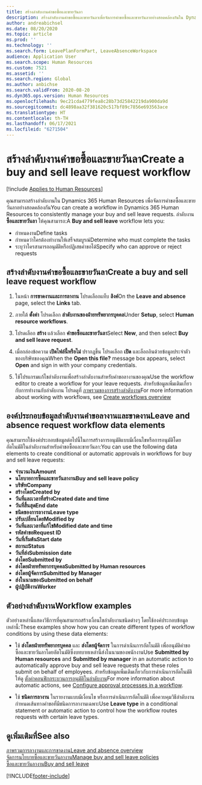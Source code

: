 ```yaml
---
title: สร้างลำดับงานคำขอซื้อและขายวันลา
description: สร้างลำดับงานคำขอซื้อและขายวันลาเพื่อจัดการคำขอซื้อและขายวันลาอย่างสอดคล้องกันใน Dynamics 365 Human Resources
author: andreabichsel
ms.date: 08/20/2020
ms.topic: article
ms.prod: ''
ms.technology: ''
ms.search.form: LeavePlanFormPart, LeaveAbsenceWorkspace
audience: Application User
ms.search.scope: Human Resources
ms.custom: 7521
ms.assetid: ''
ms.search.region: Global
ms.author: anbichse
ms.search.validFrom: 2020-08-20
ms.dyn365.ops.version: Human Resources
ms.openlocfilehash: 9ec21cda4779fea8c28b73d25842219da900da9d
ms.sourcegitcommit: dc4898aa32f381620c517bf89c7856e693563ace
ms.translationtype: HT
ms.contentlocale: th-TH
ms.lasthandoff: 06/17/2021
ms.locfileid: "6271504"
---
```

# <a name="create-a-buy-and-sell-leave-request-workflow"></a><span data-ttu-id="01b60-103">สร้างลำดับงานคำขอซื้อและขายวันลา</span><span class="sxs-lookup"><span data-stu-id="01b60-103">Create a buy and sell leave request workflow</span></span>

[!include [Applies to Human Resources](../includes/applies-to-hr.md)]

<span data-ttu-id="01b60-104">คุณสามารถสร้างลำดับงานใน Dynamics 365 Human Resources เพื่อจัดการคำขอซื้อและขายวันลาอย่างสอดคล้องกัน</span><span class="sxs-lookup"><span data-stu-id="01b60-104">You can create a workflow in Dynamics 365 Human Resources to consistently manage your buy and sell leave requests.</span></span> <span data-ttu-id="01b60-105">ลำดับงาน **ซื้อและขายวันลา** ให้คุณสามารถ:</span><span class="sxs-lookup"><span data-stu-id="01b60-105">A **Buy and sell leave** workflow lets you:</span></span>

- <span data-ttu-id="01b60-106">กำหนดงาน</span><span class="sxs-lookup"><span data-stu-id="01b60-106">Define tasks</span></span>
- <span data-ttu-id="01b60-107">กำหนดว่าใครต้องทำงานให้เสร็จสมบูรณ์</span><span class="sxs-lookup"><span data-stu-id="01b60-107">Determine who must complete the tasks</span></span>
- <span data-ttu-id="01b60-108">ระบุว่าใครสามารถอนุมัติหรือปฏิเสธคำขอได้</span><span class="sxs-lookup"><span data-stu-id="01b60-108">Specify who can approve or reject requests</span></span>

## <a name="create-a-buy-and-sell-leave-request-workflow"></a><span data-ttu-id="01b60-109">สร้างลำดับงานคำขอซื้อและขายวันลา</span><span class="sxs-lookup"><span data-stu-id="01b60-109">Create a buy and sell leave request workflow</span></span>

1. <span data-ttu-id="01b60-110">ในหน้า **การขาดงานและการลางาน** โปรดเลือกแท็บ **ลิงค์**</span><span class="sxs-lookup"><span data-stu-id="01b60-110">On the **Leave and absence** page, select the **Links** tab.</span></span>

2. <span data-ttu-id="01b60-111">ภายใต้ **ตั้งค่า** โปรดเลือก **ลำดับงานของฝ่ายทรัพยากรบุคคล**</span><span class="sxs-lookup"><span data-stu-id="01b60-111">Under **Setup**, select **Human resource workflows**.</span></span>

3. <span data-ttu-id="01b60-112">โปรดเลือก **สร้าง** แล้วเลือก **คำขอซื้อและขายวันลา**</span><span class="sxs-lookup"><span data-stu-id="01b60-112">Select **New**, and then select **Buy and sell leave request**.</span></span> 

4. <span data-ttu-id="01b60-113">เมื่อกล่องข้อความ **เปิดไฟล์นี้หรือไม่** ปรากฏขึ้น โปรดเลือก **เปิด** และล็อกอินด้วยข้อมูลประจำตัวของบริษัทของคุณ</span><span class="sxs-lookup"><span data-stu-id="01b60-113">When the **Open this file?** message box appears, select **Open** and sign in with your company credentials.</span></span>

5. <span data-ttu-id="01b60-114">ใช้โปรแกรมแก้ไขลำดับงานเพื่อสร้างลำดับงานสำหรับคำขอลางานของคุณ</span><span class="sxs-lookup"><span data-stu-id="01b60-114">Use the workflow editor to create a workflow for your leave requests.</span></span> <span data-ttu-id="01b60-115">สำหรับข้อมูลเพิ่มเติมเกี่ยวกับการทำงานกับลำดับงาน โปรดดูที่ [ภาพรวมของการสร้างลำดับงาน](../fin-ops-core/fin-ops/organization-administration/create-workflow.md?toc=%2fdynamics365%2fcommerce%2ftoc.json.)</span><span class="sxs-lookup"><span data-stu-id="01b60-115">For more information about working with workflows, see [Create workflows overview](../fin-ops-core/fin-ops/organization-administration/create-workflow.md?toc=%2fdynamics365%2fcommerce%2ftoc.json.)</span></span>

## <a name="leave-and-absence-request-workflow-data-elements"></a><span data-ttu-id="01b60-116">องค์ประกอบข้อมูลลำดับงานคำขอลางานและขาดงาน</span><span class="sxs-lookup"><span data-stu-id="01b60-116">Leave and absence request workflow data elements</span></span>

<span data-ttu-id="01b60-117">คุณสามารถใช้องค์ประกอบข้อมูลต่อไปนี้ในการสร้างการอนุมัติแบบมีเงื่อนไขหรือการอนุมัติโดยอัตโนมัติในลำดับงานสำหรับคำขอซื้อและขายวันลา:</span><span class="sxs-lookup"><span data-stu-id="01b60-117">You can use the following data elements to create conditional or automatic approvals in workflows for buy and sell leave requests:</span></span>

- <span data-ttu-id="01b60-118">**จำนวนเงิน**</span><span class="sxs-lookup"><span data-stu-id="01b60-118">**Amount**</span></span>
- <span data-ttu-id="01b60-119">**นโยบายการซื้อและขายวันลางาน**</span><span class="sxs-lookup"><span data-stu-id="01b60-119">**Buy and sell leave policy**</span></span>
- <span data-ttu-id="01b60-120">**บริษัท**</span><span class="sxs-lookup"><span data-stu-id="01b60-120">**Company**</span></span>
- <span data-ttu-id="01b60-121">**สร้างโดย**</span><span class="sxs-lookup"><span data-stu-id="01b60-121">**Created by**</span></span>
- <span data-ttu-id="01b60-122">**วันที่และเวลาที่สร้าง**</span><span class="sxs-lookup"><span data-stu-id="01b60-122">**Created date and time**</span></span>
- <span data-ttu-id="01b60-123">**วันที่สิ้นสุด**</span><span class="sxs-lookup"><span data-stu-id="01b60-123">**End date**</span></span>
- <span data-ttu-id="01b60-124">**ชนิดของการลางาน**</span><span class="sxs-lookup"><span data-stu-id="01b60-124">**Leave type**</span></span>
- <span data-ttu-id="01b60-125">**ปรับเปลี่ยนโดย**</span><span class="sxs-lookup"><span data-stu-id="01b60-125">**Modified by**</span></span>
- <span data-ttu-id="01b60-126">**วันที่และเวลาที่แก้ไข**</span><span class="sxs-lookup"><span data-stu-id="01b60-126">**Modified date and time**</span></span>
- <span data-ttu-id="01b60-127">**รหัสคำขอ**</span><span class="sxs-lookup"><span data-stu-id="01b60-127">**Request ID**</span></span>
- <span data-ttu-id="01b60-128">**วันที่เริ่มต้น**</span><span class="sxs-lookup"><span data-stu-id="01b60-128">**Start date**</span></span>
- <span data-ttu-id="01b60-129">**สถานะ**</span><span class="sxs-lookup"><span data-stu-id="01b60-129">**Status**</span></span> 
- <span data-ttu-id="01b60-130">**วันที่ส่ง**</span><span class="sxs-lookup"><span data-stu-id="01b60-130">**Submission date**</span></span>
- <span data-ttu-id="01b60-131">**ส่งโดย**</span><span class="sxs-lookup"><span data-stu-id="01b60-131">**Submitted by**</span></span>
- <span data-ttu-id="01b60-132">**ส่งโดยฝ่ายทรัพยากรบุคคล**</span><span class="sxs-lookup"><span data-stu-id="01b60-132">**Submitted by Human resources**</span></span>
- <span data-ttu-id="01b60-133">**ส่งโดยผู้จัดการ**</span><span class="sxs-lookup"><span data-stu-id="01b60-133">**Submitted by Manager**</span></span>
- <span data-ttu-id="01b60-134">**ส่งในนามของ**</span><span class="sxs-lookup"><span data-stu-id="01b60-134">**Submitted on behalf**</span></span>
- <span data-ttu-id="01b60-135">**ผู้ปฏิบัติงาน**</span><span class="sxs-lookup"><span data-stu-id="01b60-135">**Worker**</span></span>

## <a name="workflow-examples"></a><span data-ttu-id="01b60-136">ตัวอย่างลำดับงาน</span><span class="sxs-lookup"><span data-stu-id="01b60-136">Workflow examples</span></span>

<span data-ttu-id="01b60-137">ตัวอย่างเหล่านี้แสดงวิธีการที่คุณสามารถสร้างเงื่อนไขลำดับงานชนิดต่างๆ โดยใช้องค์ประกอบข้อมูลเหล่านี้:</span><span class="sxs-lookup"><span data-stu-id="01b60-137">These examples show how you can create different types of workflow conditions by using these data elements:</span></span>

- <span data-ttu-id="01b60-138">ใช้ **ส่งโดยฝ่ายทรัพยากรบุคคล** และ **ส่งโดยผู้จัดการ** ในการดำเนินการอัตโนมัติ เพื่ออนุมัติคำขอซื้อและขายวันลาโดยอัตโนมัติซึ่งบทบาทเหล่านี้ส่งในนามของพนักงาน</span><span class="sxs-lookup"><span data-stu-id="01b60-138">Use **Submitted by Human resources** and **Submitted by manager** in an automatic action to automatically approve buy and sell leave requests that these roles submit on behalf of employees.</span></span> <span data-ttu-id="01b60-139">สำหรับข้อมูลเพิ่มเติมเกี่ยวกับการดำเนินการอัตโนมัติ ให้ดู [ตั้งค่าคอนฟิกกระบวนการอนุมัติในลำดับงาน](../fin-ops-core/fin-ops/organization-administration/configure-approval-process-workflow.md)</span><span class="sxs-lookup"><span data-stu-id="01b60-139">For more information about automatic actions, see [Configure approval processes in a workflow](../fin-ops-core/fin-ops/organization-administration/configure-approval-process-workflow.md).</span></span>

- <span data-ttu-id="01b60-140">ใช้ **ชนิดการลางาน** ในรายงานแบบมีเงื่อนไข หรือการดำเนินการอัตโนมัติ เพื่อควบคุมวิธีลำดับงานกำหนดเส้นทางคำขอที่มีชนิดการลางานเฉพาะ</span><span class="sxs-lookup"><span data-stu-id="01b60-140">Use **Leave type** in a conditional statement or automatic action to control how the workflow routes requests with certain leave types.</span></span>

## <a name="see-also"></a><span data-ttu-id="01b60-141">ดูเพิ่มเติมที่</span><span class="sxs-lookup"><span data-stu-id="01b60-141">See also</span></span>

[<span data-ttu-id="01b60-142">ภาพรวมการลางานและการขาดงาน</span><span class="sxs-lookup"><span data-stu-id="01b60-142">Leave and absence overview</span></span>](hr-leave-and-absence-overview.md)<br>
[<span data-ttu-id="01b60-143">จัดการนโยบายซื้อและขายวันลางาน</span><span class="sxs-lookup"><span data-stu-id="01b60-143">Manage buy and sell leave policies</span></span>](hr-leave-and-absence-manage-buy-and-sell-leave-policies.md)<br>
[<span data-ttu-id="01b60-144">ซื้อและขายวันลางาน</span><span class="sxs-lookup"><span data-stu-id="01b60-144">Buy and sell leave</span></span>](hr-employee-self-service-buy-sell-leave.md)



[!INCLUDE[footer-include](../includes/footer-banner.md)]
